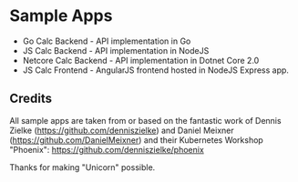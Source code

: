 # Sample Apps #

- Go Calc Backend - API implementation in Go
- JS Calc Backend - API implementation in NodeJS
- Netcore Calc Backend - API implementation in Dotnet Core 2.0
- JS Calc Frontend - AngularJS frontend hosted in NodeJS Express app.

## Credits ##

All sample apps are taken from or based on the fantastic work of Dennis Zielke (<https://github.com/denniszielke>) and Daniel Meixner (<https://github.com/DanielMeixner>) and their Kubernetes Workshop "Phoenix": <https://github.com/denniszielke/phoenix>

Thanks for making "Unicorn" possible.